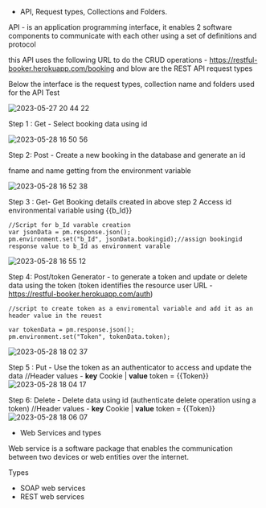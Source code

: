 
* API, Request types, Collections and Folders.

API -  is an application programming interface, it enables 2 software components to communicate with each other using a set of definitions and protocol

this API uses the following URL to do the CRUD operations - https://restful-booker.herokuapp.com/booking 
and blow are the REST API request types

Below the interface is the request types, collection name and folders used for the API Test

![2023-05-27 20 44 22](https://github.com/Kulshanperera/Booking_APITesting-/assets/47887463/c0a20aae-bdcf-4f7f-abb1-24e3c964b0ed)



Step 1 : Get - Select booking data using id

![2023-05-28 16 50 56](https://github.com/Kulshanperera/Booking_APITesting-/assets/47887463/61d89cf9-8ccc-4020-bea5-f44c079e970c)


Step 2: Post - Create a new booking in the database and generate an id

fname and name getting from the environment variable

![2023-05-28 16 52 38](https://github.com/Kulshanperera/Booking_APITesting-/assets/47887463/40eacbd1-d070-4f34-992b-d73d9f13c187)

Step 3 : Get- Get Booking details created in above step 2
Access id environmental variable using {{b_Id}}

```
//Script for b_Id varable creation
var jsonData = pm.response.json();
pm.environment.set("b_Id", jsonData.bookingid);//assign bookingid response value to b_Id as environment varable

```

![2023-05-28 16 55 12](https://github.com/Kulshanperera/Booking_APITesting-/assets/47887463/e906feec-9fc5-4a1a-93c1-acebd6fba98f)


Step 4: Post/token Generator - to generate a token and update or delete data using the token (token identifies the resource user URL - https://restful-booker.herokuapp.com/auth)

```
//script to create token as a enviromental variable and add it as an header value in the reuest 

var tokenData = pm.response.json();
pm.environment.set("Token", tokenData.token);
```

![2023-05-28 18 02 37](https://github.com/Kulshanperera/Booking_APITesting-/assets/47887463/0fea7968-fa3f-4770-a128-1a64bcc77b46)

Step 5 : Put - Use the token as an authenticator to access and update the data
//Header values - **key**   Cookie   | **value** token = {{Token}}  
![2023-05-28 18 04 17](https://github.com/Kulshanperera/Booking_APITesting-/assets/47887463/64d0e7b9-853d-4ec5-8dd2-b6de7b56b6ea)

Step 6: Delete - Delete data using id (authenticate delete operation using a token)
//Header values - **key**   Cookie   | **value** token = {{Token}} 
![2023-05-28 18 06 07](https://github.com/Kulshanperera/Booking_APITesting-/assets/47887463/a458fb3b-189c-47b3-91fc-b2c9163a6396)


* Web Services and types

Web service is a software package that enables the communication between two devices or web entities over the internet.

Types

* SOAP web services
* REST web services
